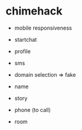 # chimehack
- mobile responsiveness
- startchat
- profile
- sms
- domain selection => fake

- name
- story
- phone (to call)
- room